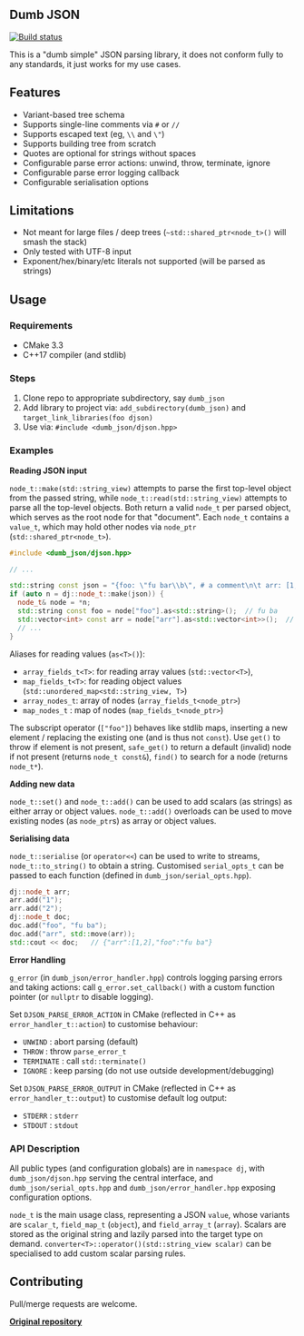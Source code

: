 ## Dumb JSON

[![Build status](https://ci.appveyor.com/api/projects/status/d236oefieo7mm9vx?svg=true)](https://ci.appveyor.com/project/karnkaul/djson)

This is a "dumb simple" JSON parsing library, it does not conform fully to any standards, it just works for my use cases.

## Features

- Variant-based tree schema
- Supports single-line comments via `#` or `//`
- Supports escaped text (eg, `\\` and `\"`)
- Supports building tree from scratch
- Quotes are optional for strings without spaces
- Configurable parse error actions: unwind, throw, terminate, ignore
- Configurable parse error logging callback
- Configurable serialisation options

## Limitations

- Not meant for large files / deep trees (`~std::shared_ptr<node_t>()` will smash the stack)
- Only tested with UTF-8 input
- Exponent/hex/binary/etc literals not supported (will be parsed as strings)

## Usage

### Requirements

- CMake 3.3
- C++17 compiler (and stdlib)

### Steps

1. Clone repo to appropriate subdirectory, say `dumb_json`
1. Add library to project via: `add_subdirectory(dumb_json)` and `target_link_libraries(foo djson)`
1. Use via: `#include <dumb_json/djson.hpp>`

### Examples

**Reading JSON input**

`node_t::make(std::string_view)` attempts to parse the first top-level object from the passed string, while `node_t::read(std::string_view)` attempts to parse all the top-level objects. Both return a valid `node_t` per parsed object, which serves as the root node for that "document". Each `node_t` contains a `value_t`, which may hold other nodes via `node_ptr` (`std::shared_ptr<node_t>`).

```cpp
#include <dumb_json/djson.hpp>

// ...

std::string const json = "{foo: \"fu bar\\b\", # a comment\n\t arr: [1, 2]}";
if (auto n = dj::node_t::make(json)) {
  node_t& node = *n;
  std::string const foo = node["foo"].as<std::string>();  // fu ba
  std::vector<int> const arr = node["arr"].as<std::vector<int>>();  // {1, 2}
  // ...
}
```

Aliases for reading values (`as<T>()`):

- `array_fields_t<T>`: for reading array values (`std::vector<T>`),
- `map_fields_t<T>`: for reading object values (`std::unordered_map<std::string_view, T>`)
- `array_nodes_t`: array of nodes (`array_fields_t<node_ptr>`)
- `map_nodes_t` : map of nodes (`map_fields_t<node_ptr>`)

The subscript operator (`["foo"]`) behaves like stdlib maps, inserting a new element / replacing the existing one (and is thus not `const`). Use `get()` to throw if element is not present, `safe_get()` to return a default (invalid) node if not present (returns `node_t const&`), `find()` to search for a node (returns `node_t*`).

**Adding new data**

`node_t::set()` and `node_t::add()` can be used to add scalars (as strings) as either array or object values. `node_t::add()` overloads can be used to move existing nodes (as `node_ptr`s) as array or object values.

**Serialising data**

`node_t::serialise` (or `operator<<`) can be used to write to streams, `node_t::to_string()` to obtain a string. Customised `serial_opts_t` can be passed to each function (defined in `dumb_json/serial_opts.hpp`).

```cpp
dj::node_t arr;
arr.add("1");
arr.add("2");
dj::node_t doc;
doc.add("foo", "fu ba");
doc.add("arr", std::move(arr));
std::cout << doc;   // {"arr":[1,2],"foo":"fu ba"}
```

**Error Handling**

`g_error` (in `dumb_json/error_handler.hpp`) controls logging parsing errors and taking actions: call `g_error.set_callback()` with a custom function pointer (or `nullptr` to disable logging).

Set `DJSON_PARSE_ERROR_ACTION` in CMake (reflected in C++ as `error_handler_t::action`) to customise behaviour:

- `UNWIND` : abort parsing (default)
- `THROW` : throw `parse_error_t`
- `TERMINATE` : call `std::terminate()`
- `IGNORE` : keep parsing (do not use outside development/debugging)

Set `DJSON_PARSE_ERROR_OUTPUT` in CMake (reflected in C++ as `error_handler_t::output`) to customise default log output:

- `STDERR` : `stderr`
- `STDOUT` : `stdout`

### API Description

All public types (and configuration globals) are in `namespace dj`, with `dumb_json/djson.hpp` serving the central interface, and `dumb_json/serial_opts.hpp` and `dumb_json/error_handler.hpp` exposing configuration options.

`node_t` is the main usage class, representing a JSON `value`, whose variants are `scalar_t`, `field_map_t` (`object`), and `field_array_t` (`array`). Scalars are stored as the original string and lazily parsed into the target type on demand. `converter<T>::operator()(std::string_view scalar)` can be specialised to add custom scalar parsing rules.

## Contributing

Pull/merge requests are welcome.

**[Original repository](https://github.com/karnkaul/djson)**
